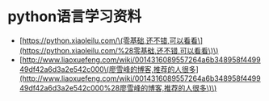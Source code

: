 # python语言学习资料

* [https://python.xiaoleilu.com/\(零基础,还不错,可以看看\](https://python.xiaoleilu.com/%28零基础,还不错,可以看看\)\)
* [http://www.liaoxuefeng.com/wiki/0014316089557264a6b348958f449949df42a6d3a2e542c000\(廖雪峰的博客,推荐的人很多](http://www.liaoxuefeng.com/wiki/0014316089557264a6b348958f449949df42a6d3a2e542c000%28廖雪峰的博客,推荐的人很多\)\)



